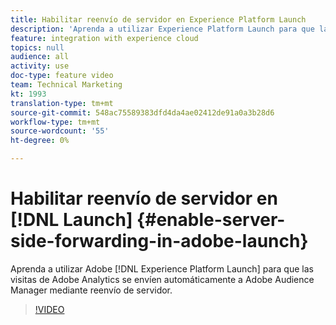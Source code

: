 ```yaml
---
title: Habilitar reenvío de servidor en Experience Platform Launch
description: 'Aprenda a utilizar Experience Platform Launch para que las visitas de Adobe Analytics se envíen automáticamente a Adobe Audience Manager mediante reenvío de servidor. '
feature: integration with experience cloud
topics: null
audience: all
activity: use
doc-type: feature video
team: Technical Marketing
kt: 1993
translation-type: tm+mt
source-git-commit: 548ac75589383dfd4da4ae02412de91a0a3b28d6
workflow-type: tm+mt
source-wordcount: '55'
ht-degree: 0%

---
```



# Habilitar reenvío de servidor en [!DNL Launch] {#enable-server-side-forwarding-in-adobe-launch}

Aprenda a utilizar Adobe [!DNL Experience Platform Launch] para que las visitas de Adobe Analytics se envíen automáticamente a Adobe Audience Manager mediante reenvío de servidor.

>[!VIDEO](https://video.tv.adobe.com/v/25172?quality=12)
